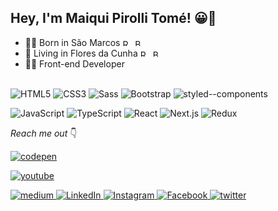 ## Hey, I'm Maiqui Pirolli Tomé!  😀👋
- 👶🏻 Born in São Marcos <img src="https://raw.githubusercontent.com/stevenrskelton/flag-icon/master/png/75/br/rio_grande_do_sul.png" alt="RS" width="16" height="11"/> <img src="https://raw.githubusercontent.com/stevenrskelton/flag-icon/master/png/16/country-4x3/br.png" alt="BR" width="16" height="11"/>
- 🏡 Living in Flores da Cunha <img src="https://raw.githubusercontent.com/stevenrskelton/flag-icon/master/png/75/br/rio_grande_do_sul.png" alt="RS" width="16" height="11"/> <img src="https://raw.githubusercontent.com/stevenrskelton/flag-icon/master/png/16/country-4x3/br.png" alt="BR" width="16" height="11"/>
- 👨‍💻 Front-end Developer<br><br>


![HTML5](https://img.shields.io/badge/HTML5-E34F26?style=for-the-badge&logo=html5&logoColor=white)
![CSS3](https://img.shields.io/badge/CSS3-1572B6?style=for-the-badge&logo=css3&logoColor=white)
![Sass](https://img.shields.io/badge/Sass-CC6699?style=for-the-badge&logo=sass&logoColor=white)
![Bootstrap](https://img.shields.io/badge/Bootstrap-563D7C?style=for-the-badge&logo=bootstrap&logoColor=white)
![styled--components](https://img.shields.io/badge/styled--components-DB7093?style=for-the-badge&logo=styled-components&logoColor=white)


![JavaScript](https://img.shields.io/badge/JavaScript-F7DF1E?style=for-the-badge&logo=javascript&logoColor=black)
![TypeScript](https://img.shields.io/badge/TypeScript-007ACC?style=for-the-badge&logo=typescript&logoColor=white")
![React](https://img.shields.io/badge/React-20232A?style=for-the-badge&logo=react&logoColor=61DAFB")
![Next.js](https://img.shields.io/badge/next.js-000000?style=for-the-badge&logo=next.js&logoColor=white")
![Redux](https://img.shields.io/badge/Redux-593D88?style=for-the-badge&logo=redux&logoColor=white")
	
*Reach me out* 👇

[![codepen][image]][link]

  [image]: https://img.shields.io/badge/Codepen-000000?style=flat-square&logo=codepen&logoColor=white
  [link]: https://codepen.io/maiquitome "Codepen"
  
[![youtube][image]][link]

  [image]: https://img.shields.io/badge/YouTube-FF0000?style=flat-square&logo=youtube&logoColor=white
  [link]: https://www.youtube.com/channel/UCoXn0XyxLsKpIE5px0UNuEw "Youtube"

<a href="https://medium.com/@maiquitome" target="_blank">
<img src="https://img.shields.io/badge/medium-black?&style=flat-square&logo=medium&logoColor=white" alt="medium"> 
</a>

<a href="https://www.linkedin.com/in/maiquitome" target="_blank">
<img src="https://img.shields.io/badge/LinkedIn-0A66C2.svg?&style=flat-square&logo=linkedin&logoColor=white" alt="LinkedIn">
</a>

<a href="https://www.instagram.com/maiquitome" target="_blank">
<img src="https://img.shields.io/badge/Instagram-D8226B.svg?&style=flat-square&logo=instagram&logoColor=white" alt="Instagram">
</a>

<a href="https://www.facebook.com/maiquitome" target="_blank">
<img src="https://img.shields.io/badge/Facebook-0674E7.svg?&style=flat-square&logo=facebook&logoColor=white" alt="Facebook">
</a>

<a href="https://twitter.com/MaiquiTome" target="_blank">
<img src="https://img.shields.io/badge/twitter-1DA1F2?&style=flat-square&logo=twitter&logoColor=white" alt="twitter">
</a>
